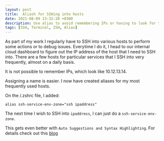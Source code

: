 ```yaml
---
layout: post
title:  Aliash for SSHing into hosts 
date: 2021-08-09 13:32:20 +0300
description: Use alias to avoid remembering IPs or having to look for them
tags: [SSH, Terminal, ZSH, Alias]
---
```


As part of my work I regularly have to SSH into various hosts to perform some actions or to debug issues.
Everytime I do it, I head to our internal cloud dashboard to figure out the IP address of the host that I need to SSH into. There are a few hosts for particular services that I SSH into very frequently, almost on a daily basis.

It is not possible to remember IPs, which look like 10.12.13.14.

Assigning a name is easier. I now have created aliases for my most frequently used hosts.

On the /.zshrc file, I added:

`alias ssh-service-env-zone="ssh ipaddress"`

The next time I wish to SSH into `ipaddress`, I can just do a `ssh-service-env-zone`.

This gets even better with `Auto Suggestions and Syntax Highlighting`. For details check out this [blog](https://pradipta.github.io/terminal-setup-on-mac/)
